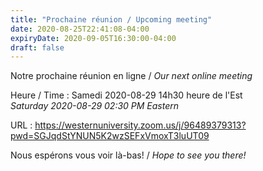```yaml
---
title: "Prochaine réunion / Upcoming meeting"
date: 2020-08-25T22:41:08-04:00
expiryDate: 2020-09-05T16:30:00-04:00
draft: false
---
```


Notre prochaine réunion en ligne / _Our next online meeting_

Heure / Time
: Samedi 2020-08-29 14h30 heure de l'Est  
  _Saturday 2020-08-29 02:30 PM Eastern_

URL
: https://westernuniversity.zoom.us/j/96489379313?pwd=SGJqdStYNUN5K2wzSEFxVmoxT3luUT09

<!--more-->

Nous espérons vous voir là-bas! / _Hope to see you there!_

